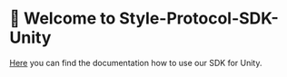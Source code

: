 # 👋 Welcome to Style-Protocol-SDK-Unity

[Here](https://style-protocol.gitbook.io/sdk/) you can find the documentation how to use our SDK for Unity.
